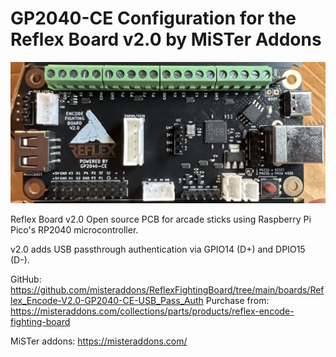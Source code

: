 # GP2040-CE Configuration for the Reflex Board v2.0 by MiSTer Addons


![Reflex Board v2.0](assets/ReflexBoard_V2.png)

Reflex Board v2.0
Open source PCB for arcade sticks using Raspberry Pi Pico's RP2040 microcontroller.

v2.0 adds USB passthrough authentication via GPIO14 (D+) and DPIO15 (D-).

GitHub: https://github.com/misteraddons/ReflexFightingBoard/tree/main/boards/Reflex_Encode-V2.0-GP2040-CE-USB_Pass_Auth
Purchase from: https://misteraddons.com/collections/parts/products/reflex-encode-fighting-board

MiSTer addons: https://misteraddons.com/
